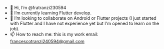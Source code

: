 - 👋 Hi, I’m @fratranzi230594
- 🌱 I’m currently learning Flutter develop.
- 💞️ I’m looking to collaborate on Android or Flutter projects (I just started with Flutter and I have not experience yet but I'm opened to learn on the job).
- 📫 How to reach me: this is my work email: francescotranzi240594@gmail.com

<!---
fratranzi230594/fratranzi230594 is a ✨ special ✨ repository because its `README.md` (this file) appears on your GitHub profile.
You can click the Preview link to take a look at your changes.
- 👀 I’m interested in Cloud Co
--->
